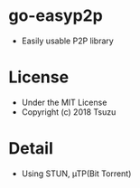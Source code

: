 # go-easyp2p
- Easily usable P2P library

# License
- Under the MIT License
- Copyright (c) 2018 Tsuzu

# Detail
- Using STUN, µTP(Bit Torrent)